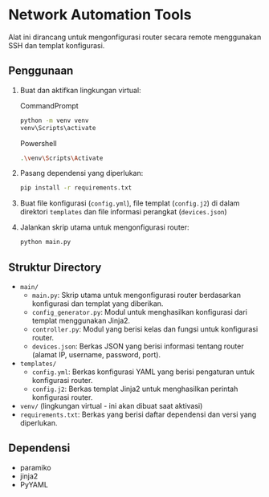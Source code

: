 # Network Automation Tools

Alat ini dirancang untuk mengonfigurasi router secara remote menggunakan SSH dan templat konfigurasi.

## Penggunaan

1. Buat dan aktifkan lingkungan virtual:

    CommandPrompt
    ```bash
    python -m venv venv
    venv\Scripts\activate
    ```
    Powershell
    ```bash
    .\venv\Scripts\Activate
    ```

3. Pasang dependensi yang diperlukan:

    ```bash
    pip install -r requirements.txt
    ```

4. Buat file konfigurasi (`config.yml`), file templat (`config.j2`) di dalam direktori `templates` dan file informasi perangkat (`devices.json`)

5. Jalankan skrip utama untuk mengonfigurasi router:

    ```bash
    python main.py
    ```

## Struktur Directory

- `main/`
  - `main.py`: Skrip utama untuk mengonfigurasi router berdasarkan konfigurasi dan templat yang diberikan.
  - `config_generator.py`: Modul untuk menghasilkan konfigurasi dari templat menggunakan Jinja2.
  - `controller.py`: Modul yang berisi kelas dan fungsi untuk konfigurasi router.
  - `devices.json`: Berkas JSON yang berisi informasi tentang router (alamat IP, username, password, port).
- `templates/`
  - `config.yml`: Berkas konfigurasi YAML yang berisi pengaturan untuk konfigurasi router.
  - `config.j2`: Berkas templat Jinja2 untuk menghasilkan perintah konfigurasi router.
- `venv/` (lingkungan virtual - ini akan dibuat saat aktivasi)
- `requirements.txt`: Berkas yang berisi daftar dependensi dan versi yang diperlukan.

## Dependensi

- paramiko
- jinja2
- PyYAML

